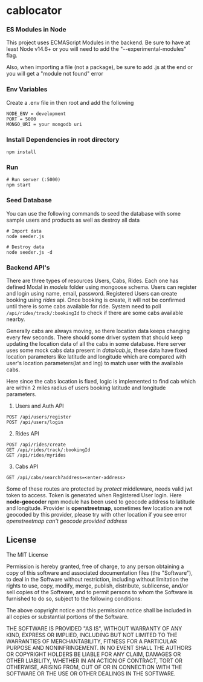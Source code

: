 # cablocator
### ES Modules in Node

This project uses ECMAScript Modules in the backend. Be sure to have at least Node v14.6+ or you will need to add the "--experimental-modules" flag.

Also, when importing a file (not a package), be sure to add .js at the end or you will get a "module not found" error


### Env Variables

Create a .env file in then root and add the following

```
NODE_ENV = development
PORT = 5000
MONGO_URI = your mongodb uri
```

### Install Dependencies in root directory

```
npm install
```

### Run

```
# Run server (:5000)
npm start
```

### Seed Database

You can use the following commands to seed the database with some sample users and products as well as destroy all data

```
# Import data
node seeder.js

# Destroy data
node seeder.js -d
```

### Backend API's

There are three types of resources Users, Cabs, Rides. Each one has defined Modal in *models* folder using mongoose schema. Users can register and login using name, email, password.
Registered Users can create booking using *rides* api. Once booking is create, it will not be confirmed until there is some cabs available for ride. System need to poll 
```/api/rides/track/:bookingId``` to check if there are some cabs available nearby. 

Generally cabs are always moving, so there location data keeps changing every few seconds. There should some driver system that should keep updating the location data of all the 
cabs in some database. Here server uses some mock cabs data present in *data/cab.js*, these data have fixed location parameters like latitude and longitude which are compared with
user's location parameters(lat and lng) to match user with the available cabs. 

Here since the cabs location is fixed, logic is implemented to find cab which are within 2 miles radius of users booking latitude and longitude parameters.

1. Users and Auth API
 ```
 POST /api/users/register
 POST /api/users/login
 ```
 
2. Rides API
```
POST /api/rides/create
GET /api/rides/track/:bookingId
GET /api/rides/myrides
```

3. Cabs API
```
GET /api/cabs/search?address=<enter-address>
```
Some of these routes are protected by *protect* middleware, needs valid jwt token to access. Token is generated when Registered User login.
Here **node-geocoder** npm module has been used to geocode address to latitude and longitude. Provider is **openstreetmap**, sometimes few location are not geocoded
by this provider, please try with other location if you see error *openstreetmap can't geocode provided address*

## License

The MIT License

Permission is hereby granted, free of charge, to any person obtaining a copy
of this software and associated documentation files (the "Software"), to deal
in the Software without restriction, including without limitation the rights
to use, copy, modify, merge, publish, distribute, sublicense, and/or sell
copies of the Software, and to permit persons to whom the Software is
furnished to do so, subject to the following conditions:

The above copyright notice and this permission notice shall be included in
all copies or substantial portions of the Software.

THE SOFTWARE IS PROVIDED "AS IS", WITHOUT WARRANTY OF ANY KIND, EXPRESS OR
IMPLIED, INCLUDING BUT NOT LIMITED TO THE WARRANTIES OF MERCHANTABILITY,
FITNESS FOR A PARTICULAR PURPOSE AND NONINFRINGEMENT. IN NO EVENT SHALL THE
AUTHORS OR COPYRIGHT HOLDERS BE LIABLE FOR ANY CLAIM, DAMAGES OR OTHER
LIABILITY, WHETHER IN AN ACTION OF CONTRACT, TORT OR OTHERWISE, ARISING FROM,
OUT OF OR IN CONNECTION WITH THE SOFTWARE OR THE USE OR OTHER DEALINGS IN
THE SOFTWARE.
